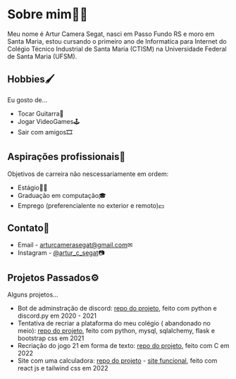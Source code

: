 # Sobre mim🙋‍♂️
 
Meu nome é Artur Camera Segat, nasci em Passo Fundo RS e moro em Santa Maria, estou cursando o primeiro ano de Informatica para Internet do Colégio Técnico Industrial de Santa Maria (CTISM) na Universidade Federal de Santa Maria (UFSM).
 
 ## Hobbies🖌️
 
 Eu gosto de...
 
 - Tocar Guitarra🎸
 - Jogar VideoGames🕹️ 
 - Sair com amigos🎞

## Aspirações profissionais💼

Objetivos de carreira não nescessariamente em ordem:

- Estágio👨‍💻
- Graduação em computação🎓
- Emprego (preferencialente no exterior e  remoto)💵

## Contato📢

- Email - <arturcamerasegat@gmail.com>✉
- Instagram - [@artur_c_segat](https://www.instagram.com/artur_c_segat/)📷

## Projetos Passados⚙️

Alguns projetos...

- Bot de adminstração de discord: [repo do projeto](https://github.com/ArturCSegat/PeConcoBot-V2.0), feito com python e discord.py em 2020 - 2021
- Tentativa de recriar a plataforma do meu colégio ( abandonado no meio): [repo do projeto](https://github.com/ArturCSegat/PlataCopia), feito com python, mysql, sqlalchemy, flask e bootstrap css em 2021
- Recriação do jogo 21 em forma de texto: [repo do projeto](https://github.com/ArturCSegat/BlackJackC), feito com C em 2022
- Site com uma calculadora: [repo do projeto](https://github.com/ArturCSegat/CalcReact) - [site funcional](https://calc-site.herokuapp.com), feito com react js e tailwind css em 2022
